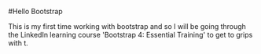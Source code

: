 #Hello Bootstrap

This is my first time working with bootstrap and so I will be going through the LinkedIn learning course 'Bootstrap 4: Essential Training'
to get to grips with t.
